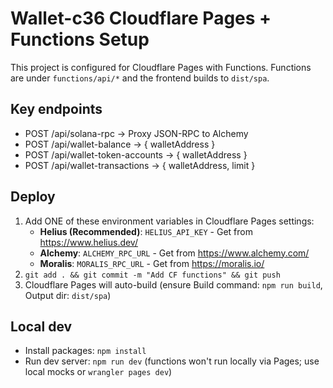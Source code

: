 # Wallet-c36 Cloudflare Pages + Functions Setup

This project is configured for Cloudflare Pages with Functions.
Functions are under `functions/api/*` and the frontend builds to `dist/spa`.

## Key endpoints
- POST /api/solana-rpc   -> Proxy JSON-RPC to Alchemy
- POST /api/wallet-balance -> { walletAddress }
- POST /api/wallet-token-accounts -> { walletAddress }
- POST /api/wallet-transactions -> { walletAddress, limit }

## Deploy
1. Add ONE of these environment variables in Cloudflare Pages settings:
   - **Helius (Recommended)**: `HELIUS_API_KEY` - Get from https://www.helius.dev/
   - **Alchemy**: `ALCHEMY_RPC_URL` - Get from https://www.alchemy.com/
   - **Moralis**: `MORALIS_RPC_URL` - Get from https://moralis.io/
2. `git add . && git commit -m "Add CF functions" && git push`
3. Cloudflare Pages will auto-build (ensure Build command: `npm run build`, Output dir: `dist/spa`)

## Local dev
- Install packages: `npm install`
- Run dev server: `npm run dev` (functions won't run locally via Pages; use local mocks or `wrangler pages dev`)

